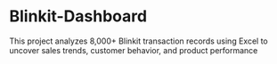 # Blinkit-Dashboard
This project analyzes 8,000+ Blinkit transaction records using Excel to uncover sales trends, customer behavior, and product performance
